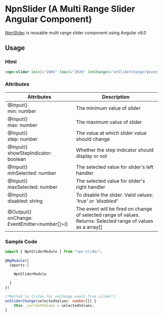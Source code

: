 # NpnSlider (A Multi Range Slider Angular Component)

[NpnSlider](https://npnm.github.io/NpnSlider/) is reusable multi range slider component using Angular v6.0

## Usage
### Html
```html
<npn-slider [min]="2006" [max]="2020" (onChange)="onSliderChange($event)"></npn-slider>
```
### Attributes
Attributes | Description
-----------|------------
@Input() <br> min: number | The minimum value of slider
@Input() <br> max: number | The maximum value of slider
@Input() <br> step: number | The value at which slider value should change
@Input() <br> showStepIndicator: boolean | Whether the step indicator should display or not
@Input() <br> minSelected: number | The selected value for slider's left handler
@Input() <br> maxSelected: number | The selected value for slider's right handler
@Input() <br> disabled: string | To disable the slider. Valid values: _'true'_ or _'disabled'_
@Output() <br> onChange: EventEmitter<number[]>() | The event will be fired on change of selected range of values. Returns: Selected range of values as a array[]

### Sample Code
```ts
import { NpnSliderModule } from "npn-slider";
  
@NgModule({
  imports:[
    ..
    NpnSliderModule
    ..
  ]
})
``` 
```ts
/*Method to listen for onChange event from slider*/
onSliderChange(selectedValues: number[]) {
    this._currentValues = selectedValues;
}
```

